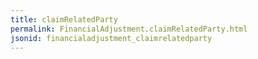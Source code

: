 ```yaml
---
title: claimRelatedParty
permalink: FinancialAdjustment.claimRelatedParty.html
jsonid: financialadjustment_claimrelatedparty
---
```

